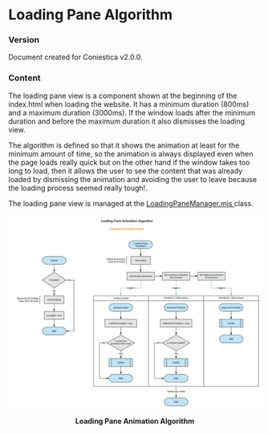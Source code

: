 # Loading Pane Algorithm

### Version
Document created for Coniestica v2.0.0.

### Content
The loading pane view is a component shown at the beginning of the index.html
when loading the website. It has a minimum duration (800ms) and a maximum
duration (3000ms). If the window loads after the minimum duration and before the
maximum duration it also dismisses the loading view. 

The algorithm is defined so that it shows the animation at least for the
minimum amount of time, so the animation is always displayed even when the page 
loads really quick but on the other hand if the window takes too long to load, 
then it allows the user to see the content that was already loaded by
dismissing the animation and avoiding the user to leave because the loading
process seemed really tough!.

The loading pane view is managed at the [LoadingPaneManager.mjs
](https://github.com/TobiasBriones/example.programming.web.coniestica/tree/v2.0.0/src/js/ui/loading-pane/LoadingPaneManager.mjs)
class.

[![Loading Pane Algorithm](https://raw.githubusercontent.com/TobiasBriones/images/master/example-projects/example.programming.web.coniestica/docs/loading-pane/loading-pane-animation-algorithm.svg)](https://github.com/TobiasBriones/images/tree/master/example-projects)
<p align=center><strong>Loading Pane Animation Algorithm</strong></p>
